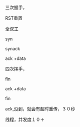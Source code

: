 三次握手，

RST重置

全双工

syn

synack

ack +data







四次挥手，

fin

ack +data

fin

ack,没到，就会有超时重传，３０秒

线程，并发度１０＋